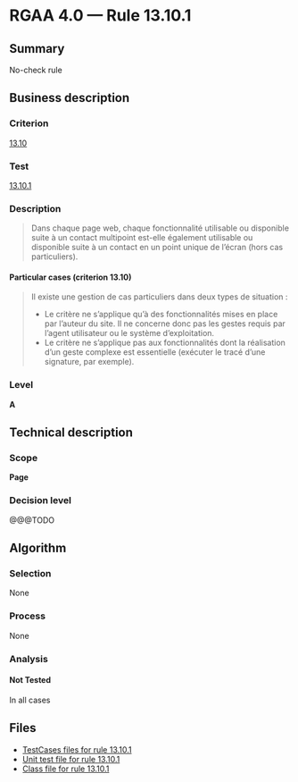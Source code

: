 # RGAA 4.0 — Rule 13.10.1

## Summary

No-check rule

## Business description

### Criterion

[13.10](https://www.numerique.gouv.fr/publications/rgaa-accessibilite/methode/criteres/#crit-13-10)

### Test

[13.10.1](https://www.numerique.gouv.fr/publications/rgaa-accessibilite/methode/criteres/#test-13-10-1)

### Description

> Dans chaque page web, chaque fonctionnalité utilisable ou disponible suite à un contact multipoint est-elle également utilisable ou disponible suite à un contact en un point unique de l’écran (hors cas particuliers).

#### Particular cases (criterion 13.10)

> Il existe une gestion de cas particuliers dans deux types de situation :
> 
> * Le critère ne s’applique qu’à des fonctionnalités mises en place par l’auteur du site. Il ne concerne donc pas les gestes requis par l’agent utilisateur ou le système d’exploitation.
> * Le critère ne s’applique pas aux fonctionnalités dont la réalisation d’un geste complexe est essentielle (exécuter le tracé d’une signature, par exemple).

### Level

**A**


## Technical description

### Scope

**Page**

### Decision level

@@@TODO


## Algorithm

### Selection

None

### Process

None

### Analysis

#### Not Tested

In all cases


## Files

- [TestCases files for rule 13.10.1](https://gitlab.com/asqatasun/Asqatasun/-/tree/master/rules/rules-rgaa4.0/src/test/resources/testcases/rgaa40/Rgaa40Rule131001/)
- [Unit test file for rule 13.10.1](https://gitlab.com/asqatasun/Asqatasun/-/blob/master/rules/rules-rgaa4.0/src/test/java/org/asqatasun/rules/rgaa40/Rgaa40Rule131001Test.java)
- [Class file for rule 13.10.1](https://gitlab.com/asqatasun/Asqatasun/-/blob/master/rules/rules-rgaa4.0/src/main/java/org/asqatasun/rules/rgaa40/Rgaa40Rule131001.java)


